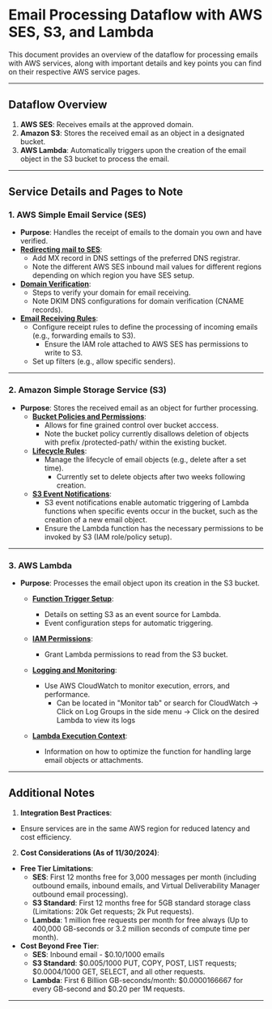 # Email Processing Dataflow with AWS SES, S3, and Lambda

This document provides an overview of the dataflow for processing emails with AWS services, along with important details and key points you can find on their respective AWS service pages.

---

## Dataflow Overview

1. **AWS SES**: Receives emails at the approved domain.
2. **Amazon S3**: Stores the received email as an object in a designated bucket.
3. **AWS Lambda**: Automatically triggers upon the creation of the email object in the S3 bucket to process the email.

---

## Service Details and Pages to Note

### 1. **AWS Simple Email Service (SES)**

- **Purpose**: Handles the receipt of emails to the domain you own and have verified.
- **[Redirecting mail to SES](https://docs.aws.amazon.com/ses/latest/dg/receiving-email-mx-record.html)**:
  - Add MX record in DNS settings of the preferred DNS registrar.
  - Note the different AWS SES inbound mail values for different regions depending on which region you have SES setup.
- **[Domain Verification](https://docs.aws.amazon.com/ses/latest/dg/receiving-email-verification.html)**:
  - Steps to verify your domain for email receiving.
  - Note DKIM DNS configurations for domain verification (CNAME records).
- **[Email Receiving Rules](https://docs.aws.amazon.com/ses/latest/dg/receiving-email.html)**:
  - Configure receipt rules to define the processing of incoming emails (e.g., forwarding emails to S3).
    - Ensure the IAM role attached to AWS SES has permissions to write to S3.
  - Set up filters (e.g., allow specific senders).

---

### 2. **Amazon Simple Storage Service (S3)**

- **Purpose**: Stores the received email as an object for further processing.
  - **[Bucket Policies and Permissions](https://docs.aws.amazon.com/AmazonS3/latest/userguide/bucket-policies.html)**:
    - Allows for fine grained control over bucket acccess.
    - Note the bucket policy currently disallows deletion of objects with prefix /protected-path/ within the existing bucket.
  - **[Lifecycle Rules](https://docs.aws.amazon.com/AmazonS3/latest/userguide/object-lifecycle-mgmt.html)**:
    - Manage the lifecycle of email objects (e.g., delete after a set time).
      - Currently set to delete objects after two weeks following creation.
  - **[S3 Event Notifications](https://docs.aws.amazon.com/AmazonS3/latest/userguide/NotificationHowTo.html)**:
    - S3 event notifications enable automatic triggering of Lambda functions when specific events occur in the bucket, such as the creation of a new email object.
    - Ensure the Lambda function has the necessary permissions to be invoked by S3 (IAM role/policy setup).

---

### 3. **AWS Lambda**

- **Purpose**: Processes the email object upon its creation in the S3 bucket.

  - **[Function Trigger Setup](https://docs.aws.amazon.com/lambda/latest/dg/with-s3-example.html)**:
    - Details on setting S3 as an event source for Lambda.
    - Event configuration steps for automatic triggering.
  - **[IAM Permissions](https://docs.aws.amazon.com/lambda/latest/dg/lambda-intro-execution-role.html)**:
    - Grant Lambda permissions to read from the S3 bucket.
  - **[Logging and Monitoring](https://docs.aws.amazon.com/lambda/latest/dg/monitoring-functions.html)**:

    - Use AWS CloudWatch to monitor execution, errors, and performance.
      - Can be located in "Monitor tab" or search for CloudWatch -> Click on Log Groups in the side menu -> Click on the desired Lambda to view its logs

  - **[Lambda Execution Context](https://docs.aws.amazon.com/lambda/latest/dg/running-lambda-code.html)**:
    - Information on how to optimize the function for handling large email objects or attachments.

---

## Additional Notes

1. **Integration Best Practices**:

- Ensure services are in the same AWS region for reduced latency and cost efficiency.

2. **Cost Considerations (As of 11/30/2024)**:

- **Free Tier Limitations**:
  - **SES**: First 12 months free for 3,000 messages per month (including outbound emails, inbound emails, and Virtual Deliverability Manager outbound email processing).
  - **S3 Standard**: First 12 months free for 5GB standard storage class (Limitations: 20k Get requests; 2k Put requests).
  - **Lambda**: 1 million free requests per month for free always (Up to 400,000 GB-seconds or 3.2 million seconds of compute time per month).
- **Cost Beyond Free Tier**:
  - **SES**: Inbound email - $0.10/1000 emails
  - **S3 Standard**: $0.005/1000 PUT, COPY, POST, LIST requests; $0.0004/1000 GET, SELECT, and all other requests.
  - **Lambda**: First 6 Billion GB-seconds/month: $0.0000166667 for every GB-second and $0.20 per 1M requests.

---
